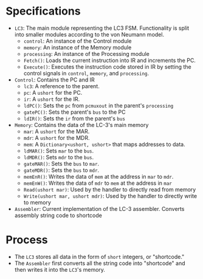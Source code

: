 # Specifications
- `LC3`: The main module representing the LC3 FSM. Functionality is split into smaller modules according to the von Neumann model.
  - `control`: An instance of the Control module
  - `memory`: An instance of the Memory module
  - `processing`: An instance of the Processing module
  - `Fetch()`: Loads the current instruction into IR and increments the PC.
  - `Execute()`: Executes the instruction code stored in IR by setting the control signals in `control`, `memory`, and `processing`.
- `Control`: Contains the PC and IR
  - `lc3`: A reference to the parent.
  - `pc`: A `ushort` for the PC.
  - `ir`: A `ushort` for the IR.
  - `ldPC()`: Sets the `pc` from `pcmuxout` in the parent's `processing`
  - `gatePC()`: Sets the parent's `bus` to the PC
  - `ldIR()`: Sets the `ir` from the parent's `bus`
- `Memory`: Contains the data of the LC-3's main memory
  - `mar`: A `ushort` for the MAR.
  - `mdr`: A `ushort` for the MDR.
  - `mem`: A `Dictionary<ushort, ushort>` that maps addresses to data.
  - `ldMAR()`: Sets `mar` to the `bus`.
  - `ldMDR()`: Sets `mdr` to the `bus`.
  - `gateMAR()`: Sets the `bus` to `mar`.
  - `gateMDR()`: Sets the `bus` to `mdr`.
  - `memEnR()`: Writes the data of `mem` at the address in `mar` to `mdr`.
  - `memEnW()`: Writes the data of `mdr` to `mem` at the address in `mar`
  - `Read(ushort mar)`: Used by the handler to directly read from memory
  - `Write(ushort mar, ushort mdr)`: Used by the handler to directly write to memory
- `Assembler`: Current implementation of the LC-3 assembler. Converts assembly string code to shortcode

# Process
- The `LC3` stores all data in the form of `short` integers, or "shortcode."
- The `Assembler` first converts all the string code into "shortcode" and then writes it into the `LC3`'s memory.
